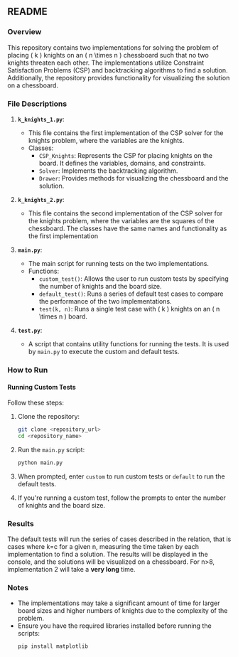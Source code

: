 ## README

### Overview

This repository contains two implementations for solving the problem of placing \( k \) knights on an \( n \times n \) chessboard such that no two knights threaten each other.
The implementations utilize Constraint Satisfaction Problems (CSP) and backtracking algorithms to find a solution. Additionally, the repository provides functionality for visualizing 
the solution on a chessboard.

### File Descriptions

1. **`k_knights_1.py`**:
    - This file contains the first implementation of the CSP solver for the knights problem, where the variables are the knights.
    - Classes:
        - `CSP_Knights`: Represents the CSP for placing knights on the board. It defines the variables, domains, and constraints.
        - `Solver`: Implements the backtracking algorithm.
        - `Drawer`: Provides methods for visualizing the chessboard and the solution.

2. **`k_knights_2.py`**:
    - This file contains the second implementation of the CSP solver for the knights problem, where the variables are the squares of the chessboard.
    The classes have the same names and functionality as the first implementation

3. **`main.py`**:
    - The main script for running tests on the two implementations.
    - Functions:
        - `custom_test()`: Allows the user to run custom tests by specifying the number of knights and the board size.
        - `default_test()`: Runs a series of default test cases to compare the performance of the two implementations.
        - `test(k, n)`: Runs a single test case with \( k \) knights on an \( n \times n \) board.

4. **`test.py`**:
    - A script that contains utility functions for running the tests. It is used by `main.py` to execute the custom and default tests.

### How to Run

#### Running Custom Tests

Follow these steps:

1. Clone the repository:
   ```bash
   git clone <repository_url>
   cd <repository_name>
   ```

2. Run the `main.py` script:
   ```bash
   python main.py
   ```

3. When prompted, enter `custom` to run custom tests or `default` to run the default tests.

4. If you're running a custom test, follow the prompts to enter the number of knights and the board size.

### Results

The default tests will run the series of cases described in the relation, that is cases where k=c for a given n, measuring the time taken by each implementation to find a solution.
The results will be displayed in the console, and the solutions will be visualized on a chessboard.
For n>8, implementation 2 will take a **very long** time.

### Notes

- The implementations may take a significant amount of time for larger board sizes and higher numbers of knights due to the complexity of the problem.
- Ensure you have the required libraries installed before running the scripts:
  ```bash
  pip install matplotlib
  ```
